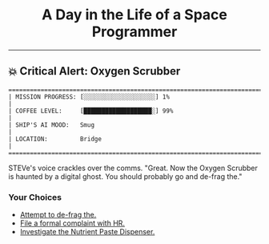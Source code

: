 <h1 align="center">A Day in the Life of a Space Programmer</h1>

---

<h2 id="node-15">💥 Critical Alert: Oxygen Scrubber</h2>

```
========================================================================
| MISSION PROGRESS: [░░░░░░░░░░░░░░░░░░░░] 1%                                  |
| COFFEE LEVEL:     [███████████████████░] 99%                                 |
| SHIP'S AI MOOD:   Smug                                                       |
| LOCATION:         Bridge                                                     |
========================================================================
```

STEVe's voice crackles over the comms. "Great. Now the Oxygen Scrubber is haunted by a digital ghost. You should probably go and de-frag the."



### Your Choices

*   [Attempt to de-frag the.](./README-0020.md)
*   [File a formal complaint with HR.](./README-0020.md)
*   [Investigate the Nutrient Paste Dispenser.](./README-0021.md)
